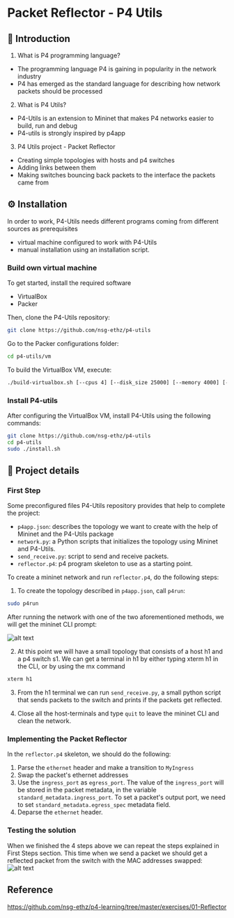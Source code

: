 
# Packet Reflector - P4 Utils
## 📑 Introduction
1. What is P4 programming language?
* The programming language P4 is gaining in popularity in the network industry
* P4 has emerged as the standard language for describing how network packets should be processed
2. What is P4 Utils?
* P4-Utils is an extension to Mininet that makes P4 networks easier to build, run and debug
* P4-utils is strongly inspired by p4app
3. P4 Utils project - Packet Reflector
* Creating simple topologies with hosts and p4 switches 
* Adding links between them
* Making switches bouncing back packets to the interface the packets came from





## ⚙️ Installation

In order to work, P4-Utils needs different programs coming from different sources as prerequisites
* virtual machine configured to work with P4-Utils
* manual installation using an installation script.
### Build own virtual machine
To get started, install the required software
* VirtualBox
* Packer

Then, clone the P4-Utils repository:
```bash
git clone https://github.com/nsg-ethz/p4-utils
```
Go to the Packer configurations folder:
```bash
cd p4-utils/vm
```
To build the VirtualBox VM, execute:
```bash
./build-virtualbox.sh [--cpus 4] [--disk_size 25000] [--memory 4000] [--vm_name p4] [--username p4] [--password p4]
```
### Install P4-utils
After configuring the VirtualBox VM,  install P4-Utils using the following commands:
```bash
git clone https://github.com/nsg-ethz/p4-utils
cd p4-utils
sudo ./install.sh
```
## 🔎 Project details
### First Step
Some preconfigured files P4-Utils repository provides that help to complete the project:
* ``` p4app.json ```: describes the topology we want to create with the help of Mininet and the P4-Utils package
* ``` network.py ```: a Python scripts that initializes the topology using Mininet and P4-Utils.
* ``` send_receive.py ```: script to send and receive packets.
* ``` reflector.p4 ```: p4 program skeleton to use as a starting point.

To create a mininet network and run ``` reflector.p4 ```, do the following steps:
1. To create the topology described in ``` p4app.json ```, call ```p4run```:

```bash
sudo p4run
```
After running the network with one of the two aforementioned methods, we will get the mininet CLI prompt:

![alt text](https://github.com/nsg-ethz/p4-learning/raw/master/exercises/01-Reflector/images/mininet_cli.png)

2. At this point we will have a small topology that consists of a host h1 and a p4 switch s1. We can get a terminal in h1 by either typing xterm h1 in the CLI, or by using the mx command
```bash
xterm h1
```
3. From the h1 terminal we can run ``` send_receive.py ```, a small python script that sends packets to the switch and prints if the packets get reflected.

4. Close all the host-terminals and type ``` quit ``` to leave the mininet CLI and clean the network.

### Implementing the Packet Reflector
In the ```reflector.p4``` skeleton, we should do the following:
1. Parse the ``` ethernet ``` header and make a transition to ``` MyIngress ```
2. Swap the packet's ethernet addresses
3. Use the ``` ingress_port ``` as ``` egress_port ```. The value of the ```ingress_port``` will be stored in the packet metadata, in the variable ``` standard_metadata.ingress_port ```. To set a packet's output port, we need to set ``` standard_metadata.egress_spec ``` metadata field.
4. Deparse the ``` ethernet ``` header.

### Testing the solution
When we finished the 4 steps above we can repeat the steps explained in First Steps section. This time when we send a packet we should get a reflected packet from the switch with the MAC addresses swapped:
![alt text](https://github.com/nsg-ethz/p4-learning/raw/master/exercises/01-Reflector/images/output_01.png)

## Reference
https://github.com/nsg-ethz/p4-learning/tree/master/exercises/01-Reflector
